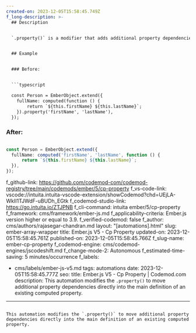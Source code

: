 ```yaml
---
created-on: 2023-12-05T15:58:45.749Z
f_long-description: >-
  ## Description


  `.property()` is a modifier that adds additional property dependencies to an existing computed property. This codemod moves the dependencies to the main computed property definition.


  ## Example


  ### Before:


  ```typescript

  const Person = EmberObject.extend({
  	fullName: computed(function () {
  		return `${this.firstName} ${this.lastName}`;
  	}).property('firstName', 'lastName'),
  });

  ```


  ### After:


  ```typescript

  const Person = EmberObject.extend({
  	fullName: computed('firstName', 'lastName', function () {
  		return `${this.firstName} ${this.lastName}`;
  	}),
  });

  ```
f_github-link: https://github.com/codemod-com/codemod-registry/tree/main/codemods/ember/5/cp-property
f_vs-code-link: vscode://intuita.intuita-vscode-extension/showCodemod?chd=UEjLA-WkII1TJWdF-uBUDh_EGtk
f_codemod-studio-link: https://go.intuita.io/ZTJPNB
f_cli-command: intuita ember/5/cp-property
f_framework: cms/framework/ember-js.md
f_applicability-criteria: Ember.js version higher or equal to 3.9.
f_verified-codemod: false
f_author: cms/authors/rajasegar-chandran.md
layout: "[automations].html"
slug: ember-array-wrapper
title: Ember.js V5 - Cp Property
updated-on: 2023-12-05T15:58:45.761Z
published-on: 2023-12-05T15:58:45.766Z
f_slug-name: ember-cp-property
f_codemod-engine: cms/codemod-engines/jscodeshift.md
f_change-mode-2: Autonomous
f_estimated-time-saving: 5 minutes/occurrence
f_labels:
  - cms/labels/ember-js-v5.md
tags: automations
date: 2023-12-05T15:58:45.777Z
seo:
  title: Ember.js V5 - Cp Property | Codemod.com
  description: This automation modifies the `.property()` to move additional
    property dependencies directly into the main definition of an existing
    computed property.
---
```

This automation modifies the `.property()` to move additional property dependencies directly into the main definition of an existing computed property.